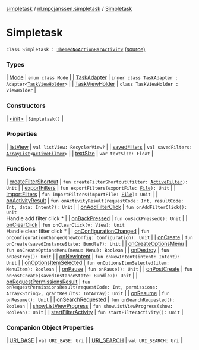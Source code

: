 [simpletask](../../index.md) / [nl.mpcjanssen.simpletask](../index.md) / [Simpletask](.)

# Simpletask

`class Simpletask : `[`ThemedNoActionBarActivity`](../-themed-no-action-bar-activity/index.md) [(source)](https://github.com/mpcjanssen/simpletask-android/blob/master/src/main/java/nl/mpcjanssen/simpletask/Simpletask.kt#L64)

### Types

| [Mode](-mode/index.md) | `enum class Mode` |
| [TaskAdapter](-task-adapter/index.md) | `inner class TaskAdapter : Adapter<`[`TaskViewHolder`](-task-view-holder/index.md)`>` |
| [TaskViewHolder](-task-view-holder/index.md) | `class TaskViewHolder : ViewHolder` |

### Constructors

| [&lt;init&gt;](-init-.md) | `Simpletask()` |

### Properties

| [listView](list-view.md) | `val listView: RecyclerView?` |
| [savedFilters](saved-filters.md) | `val savedFilters: `[`ArrayList`](http://docs.oracle.com/javase/6/docs/api/java/util/ArrayList.html)`<`[`ActiveFilter`](../-active-filter/index.md)`>` |
| [textSize](text-size.md) | `var textSize: Float` |

### Functions

| [createFilterShortcut](create-filter-shortcut.md) | `fun createFilterShortcut(filter: `[`ActiveFilter`](../-active-filter/index.md)`): Unit` |
| [exportFilters](export-filters.md) | `fun exportFilters(exportFile: `[`File`](http://docs.oracle.com/javase/6/docs/api/java/io/File.html)`): Unit` |
| [importFilters](import-filters.md) | `fun importFilters(importFile: `[`File`](http://docs.oracle.com/javase/6/docs/api/java/io/File.html)`): Unit` |
| [onActivityResult](on-activity-result.md) | `fun onActivityResult(requestCode: Int, resultCode: Int, data: Intent?): Unit` |
| [onAddFilterClick](on-add-filter-click.md) | `fun onAddFilterClick(): Unit`<br>Handle add filter click * |
| [onBackPressed](on-back-pressed.md) | `fun onBackPressed(): Unit` |
| [onClearClick](on-clear-click.md) | `fun onClearClick(v: View): Unit`<br>Handle clear filter click * |
| [onConfigurationChanged](on-configuration-changed.md) | `fun onConfigurationChanged(newConfig: Configuration): Unit` |
| [onCreate](on-create.md) | `fun onCreate(savedInstanceState: Bundle?): Unit` |
| [onCreateOptionsMenu](on-create-options-menu.md) | `fun onCreateOptionsMenu(menu: Menu): Boolean` |
| [onDestroy](on-destroy.md) | `fun onDestroy(): Unit` |
| [onNewIntent](on-new-intent.md) | `fun onNewIntent(intent: Intent): Unit` |
| [onOptionsItemSelected](on-options-item-selected.md) | `fun onOptionsItemSelected(item: MenuItem): Boolean` |
| [onPause](on-pause.md) | `fun onPause(): Unit` |
| [onPostCreate](on-post-create.md) | `fun onPostCreate(savedInstanceState: Bundle?): Unit` |
| [onRequestPermissionsResult](on-request-permissions-result.md) | `fun onRequestPermissionsResult(requestCode: Int, permissions: Array<String>, grantResults: IntArray): Unit` |
| [onResume](on-resume.md) | `fun onResume(): Unit` |
| [onSearchRequested](on-search-requested.md) | `fun onSearchRequested(): Boolean` |
| [showListViewProgress](show-list-view-progress.md) | `fun showListViewProgress(show: Boolean): Unit` |
| [startFilterActivity](start-filter-activity.md) | `fun startFilterActivity(): Unit` |

### Companion Object Properties

| [URI_BASE](-u-r-i_-b-a-s-e.md) | `val URI_BASE: Uri` |
| [URI_SEARCH](-u-r-i_-s-e-a-r-c-h.md) | `val URI_SEARCH: Uri` |

